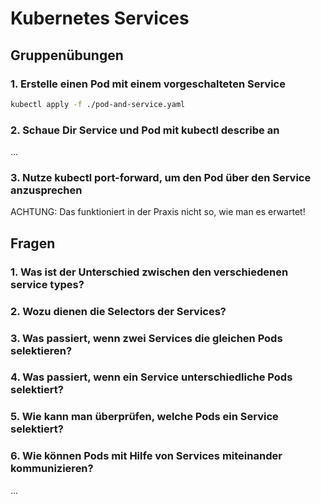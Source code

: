 # Kubernetes Services

## Gruppenübungen

### 1. Erstelle einen Pod mit einem vorgeschalteten Service

```sh
kubectl apply -f ./pod-and-service.yaml
```

### 2. Schaue Dir Service und Pod mit kubectl describe an

...

### 3. Nutze kubectl port-forward, um den Pod über den Service anzusprechen

ACHTUNG: Das funktioniert in der Praxis nicht so, wie man es erwartet!

## Fragen

### 1. Was ist der Unterschied zwischen den verschiedenen service types?

### 2. Wozu dienen die Selectors der Services?

### 3. Was passiert, wenn zwei Services die gleichen Pods selektieren?

### 4. Was passiert, wenn ein Service unterschiedliche Pods selektiert?

### 5. Wie kann man überprüfen, welche Pods ein Service selektiert?

### 6. Wie können Pods mit Hilfe von Services miteinander kommunizieren?
...